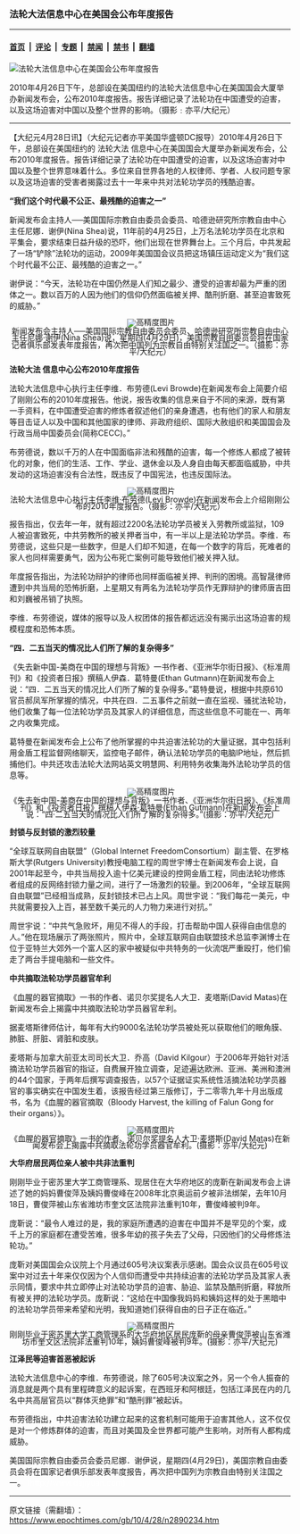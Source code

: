 ### 法轮大法信息中心在美国会公布年度报告

---

#### [首页](../../../..?n2890234) &nbsp;|&nbsp; [评论](../../../../../epoch-comment?n2890234) &nbsp;|&nbsp; [专题](../../../../../epoch-special?n2890234) &nbsp;|&nbsp; [禁闻](../../../../../epoch-news?n2890234) &nbsp;|&nbsp; [禁书](../../../../../books?n2890234) &nbsp;|&nbsp; [翻墙](https://github.com/gfw-breaker/nogfw/blob/master/README.md?n2890234)


<div><img alt="法轮大法信息中心在美国会公布年度报告" class="attachment-djy_600_400 size-djy_600_400 wp-post-image" src="https://i.epochtimes.com/assets/uploads/2010/04/100427144114228-600x400.jpg"/>
<div class="caption">
 <p>
  2010年4月26日下午，总部设在美国纽约的法轮大法信息中心在美国国会大厦举办新闻发布会，公布2010年度报告。报告详细记录了法轮功在中国遭受的迫害，以及这场迫害对中国以及整个世界的影响。（摄影﹕亦平/大纪元）
 </p>
</div></div><hr/><div class="post_content" id="artbody" itemprop="articleBody">
 <!-- article content begin -->
 <p>
  【大纪元4月28日讯】（大纪元记者亦平美国华盛顿DC报导）2010年4月26日下午，总部设在美国纽约的
  <ok href="https://www.epochtimes.com/gb/tag/%E6%B3%95%E8%BD%AE%E5%A4%A7%E6%B3%95.html">
   法轮大法
  </ok>
  信息中心在美国国会大厦举办新闻发布会，公布2010年度报告。报告详细记录了法轮功在中国遭受的迫害，以及这场迫害对中国以及整个世界意味着什么。多位来自世界各地的人权律师、学者、人权问题专家以及这场迫害的受害者揭露过去十一年来中共对法轮功学员的残酷迫害。
 </p>
 <p>
  <b>
   “我们这个时代最不公正、最残酷的迫害之一”
  </b>
 </p>
 <p>
  新闻发布会主持人──美国国际宗教自由委员会委员、哈德逊研究所宗教自由中心主任尼娜．谢伊(Nina Shea)说，11年前的4月25日，上万名法轮功学员在北京和平集会，要求结束日益升级的恐吓，他们出现在世界舞台上。三个月后，中共发起了一场“铲除”法轮功的运动，2009年美国国会议员把这场镇压运动定义为“我们这个时代最不公正、最残酷的迫害之一。”
 </p>
 <p>
  谢伊说：“今天，法轮功在中国仍然是人们知之最少、遭受的迫害却最为严重的团体之一。数以百万的人因为他们的信仰仍然面临被关押、酷刑折磨、甚至迫害致死的威胁。”
 </p>
 <p>
  <!--image v 1.0-->
 </p>
 <div style="line-height: 90%; text-align: center;">
  <ok href=" https://i.epochtimes.com/assets/uploads/2013/11/100427150832228.jpg" rel="noreferrer noopener" target="_blank">
   <img alt="" class="size-medium wp-image-7633381" src="https://i.epochtimes.com/assets/uploads/2013/11/100427150832228.jpg" title=""/>
  </ok>
  <img alt="高精度图片" border="0" src="//www.epochtimes.com/images/highRes.jpg"/>
  <br/>
  <span class="bn12">
   新闻发布会主持人──美国国际宗教自由委员会委员、哈德逊研究所宗教自由中心主任尼娜‧谢伊(Nina Shea)说，星期四(4月29日)，美国宗教自由委员会将在国家记者俱乐部发表年度报告，再次把中国列为宗教自由特别关注国之一。（摄影：亦平/大纪元）
  </span>
 </div>
 <p>
  <!-- -->
 </p>
 <p>
  <b>
   <ok href="https://www.epochtimes.com/gb/tag/%E6%B3%95%E8%BD%AE%E5%A4%A7%E6%B3%95.html">
    法轮大法
   </ok>
   信息中心公布2010年度报告
  </b>
 </p>
 <p>
  法轮大法信息中心执行主任李维．布劳德(Levi Browde)在新闻发布会上简要介绍了刚刚公布的2010年度报告。他说，报告收集的信息来自于不同的来源，既有第一手资料，在中国遭受迫害的修炼者叙述他们的亲身遭遇，也有他们的家人和朋友等目击证人以及中国和其他国家的律师、非政府组织、国际大赦组织和美国国会及行政当局中国委员会(简称CECC)。”
 </p>
 <p>
  布劳德说，数以千万的人在中国面临非法和残酷的迫害，每一个修炼人都成了被转化的对象，他们的生活、工作、学业、退休金以及人身自由每天都面临威胁，中共发动的这场迫害没有合法性，既违反了中国宪法，也违反国际法。
 </p>
 <p>
  <!--image v 1.0-->
 </p>
 <div style="line-height: 90%; text-align: center;">
  <ok href=" https://i.epochtimes.com/assets/uploads/2013/11/100427151012228-450x574.jpg" rel="noreferrer noopener" target="_blank">
   <img alt="" class="size-medium wp-image-7633382" src="https://i.epochtimes.com/assets/uploads/2013/11/100427151012228-450x574.jpg" title=""/>
  </ok>
  <img alt="高精度图片" border="0" src="//www.epochtimes.com/images/highRes.jpg"/>
  <br/>
  <span class="bn12">
   法轮大法信息中心执行主任李维‧布劳德(Levi Browde)在新闻发布会上介绍刚刚公布的2010年度报告。（摄影：亦平/大纪元）
  </span>
 </div>
 <p>
  <!-- -->
 </p>
 <p>
  报告指出，仅去年一年，就有超过2200名法轮功学员被关入劳教所或监狱，109人被迫害致死，中共劳教所的被关押者当中，有一半以上是法轮功学员。李维．布劳德说，这些只是一些数字，但是人们却不知道，在每一个数字的背后，死难者的家人也同样需要勇气，因为公布死亡案例可能导致他们被关押入狱。
 </p>
 <p>
  年度报告指出，为法轮功辩护的律师也同样面临被关押、判刑的困境。高智晟律师遭到中共当局的恐怖折磨，上星期又有两名为法轮功学员作无罪辩护的律师唐吉田和刘巍被吊销了执照。
 </p>
 <p>
  李维．布劳德说，媒体的报导以及人权团体的报告都远远没有揭示出这场迫害的规模程度和恐怖本质。
 </p>
 <p>
  <b>
   “四．二五当天的情况比人们所了解的复杂得多”
  </b>
 </p>
 <p>
  《失去新中国-美商在中国的理想与背叛》一书作者、《亚洲华尔街日报》、《标准周刊》和《投资者日报》撰稿人伊森．葛特曼(Ethan Gutmann)在新闻发布会上说：“四．二五当天的情况比人们所了解的复杂得多。”葛特曼说，根据中共原610官员郝凤军所掌握的情况，中共在四．二五事件之前就一直在监视、骚扰法轮功，他们收集了每一位法轮功学员及其家人的详细信息，而这些信息不可能在一、两年之内收集完成。
 </p>
 <p>
  葛特曼在新闻发布会上公布了他所掌握的中共迫害法轮功的大量证据，其中包括利用金盾工程监督网络聊天，监控电子邮件，确认法轮功学员的电脑IP地址，然后抓捕他们。中共还攻击法轮大法网站英文明慧网、利用特务收集海外法轮功学员的信息等。
 </p>
 <p>
  <!--image v 1.0-->
 </p>
 <div style="line-height: 90%; text-align: center;">
  <ok href=" https://i.epochtimes.com/assets/uploads/2013/11/100427150313228-450x593.jpg" rel="noreferrer noopener" target="_blank">
   <img alt="" class="size-medium wp-image-7633383" src="https://i.epochtimes.com/assets/uploads/2013/11/100427150313228-450x593.jpg" title=""/>
  </ok>
  <img alt="高精度图片" border="0" src="//www.epochtimes.com/images/highRes.jpg"/>
  <br/>
  <span class="bn12">
   《失去新中国-美商在中国的理想与背叛》一书作者、《亚洲华尔街日报》、《标准周刊》和《投资者日报》撰稿人伊森‧葛特曼(Ethan Gutmann)在新闻发布会上说：“四‧二五当天的情况比人们所了解的复杂得多。”(摄影：亦平/大纪元)
  </span>
 </div>
 <p>
  <!-- -->
 </p>
 <p>
  <b>
   封锁与反封锁的激烈较量
  </b>
 </p>
 <p>
  “全球互联网自由联盟”（Global Internet FreedomConsortium）副主管、在罗格斯大学(Rutgers University)教授电脑工程的周世宇博士在新闻发布会上说，自2001年起至今，中共当局投入逾十亿美元建设的控网金盾工程，同由法轮功修炼者组成的反网络封锁力量之间，进行了一场激烈的较量。到2006年，“全球互联网自由联盟”已经相当成熟，反封锁技术已占上风。周世宇说：“我们每花一美元，中共就需要投入上百，甚至数千美元的人力物力来进行对抗。”
 </p>
 <p>
  周世宇说：“中共气急败坏，用见不得人的手段，打击帮助中国人获得自由信息的人。”他在现场展示了两张照片，照片中，全球互联网自由联盟技术总监李渊博士在位于亚特兰大郊外一个富人区的家中被疑似中共特务的一伙流氓严重殴打，他们偷走了两台手提电脑和一些文件。
 </p>
 <p>
  <b>
   中共摘取法轮功学员器官牟利
  </b>
 </p>
 <p>
  《血腥的器官摘取》一书的作者、诺贝尔奖提名人大卫．麦塔斯(David Matas)在新闻发布会上揭露中共摘取法轮功学员器官牟利。
 </p>
 <p>
  据麦塔斯律师估计，每年有大约9000名法轮功学员被处死以获取他们的眼角膜、肺脏、肝脏、肾脏和皮肤。
 </p>
 <p>
  麦塔斯与加拿大前亚太司司长大卫．乔高（David Kilgour）于2006年开始针对活摘法轮功学员器官的指证，自费展开独立调查，足迹遍达欧洲、亚洲、美洲和澳洲的44个国家，于两年后撰写调查报告，以57个证据证实系统性活摘法轮功学员器官的事实确实在中国发生着，该报告经过第三版修订，于二零零九年十月出版成书，名为《血腥的器官摘取（Bloody Harvest, the killing of Falun Gong for their organs）》。
 </p>
 <p>
  <!--image v 1.0-->
 </p>
 <div style="line-height: 90%; text-align: center;">
  <ok href=" https://i.epochtimes.com/assets/uploads/2013/11/100427150621228-450x556.jpg" rel="noreferrer noopener" target="_blank">
   <img alt="" class="size-medium wp-image-7633384" src="https://i.epochtimes.com/assets/uploads/2013/11/100427150621228-450x556.jpg" title=""/>
  </ok>
  <img alt="高精度图片" border="0" src="//www.epochtimes.com/images/highRes.jpg"/>
  <br/>
  <span class="bn12">
   《血腥的器官摘取》一书的作者、诺贝尔奖提名人大卫‧麦塔斯(David Matas)在新闻发布会上揭露中共摘取法轮功学员器官牟利。(摄影：亦平/大纪元)
  </span>
 </div>
 <p>
  <!-- -->
 </p>
 <p>
  <b>
   大华府居民两位亲人被中共非法重判
  </b>
 </p>
 <p>
  刚刚毕业于密苏里大学工商管理系、现居住在大华府地区的庞靳在新闻发布会上讲述了她的妈妈曹俊萍及姨妈曹俊峰在2008年北京奥运前夕被非法绑架，去年10月18日，曹俊萍被山东省潍坊市奎文区法院非法重判10年，曹俊峰被判9年。
 </p>
 <p>
  庞靳说：“最令人难过的是，我的家庭所遭遇的迫害在中国并不是罕见的个案，成千上万的家庭都在遭受苦难，很多年幼的孩子失去了父母，只因他们的父母修炼法轮功。”
 </p>
 <p>
  庞靳对美国国会众议院上个月通过605号决议案表示感谢。国会众议员在605号议案中对过去十年来仅仅因为个人信仰而遭受中共持续迫害的法轮功学员及其家人表示同情，要求中共立即停止对法轮功学员的迫害、胁迫、监禁及酷刑折磨，释放所有被关押的法轮功学员。庞靳说：“这给在中国像我妈妈和姨妈这样的处于黑暗中的法轮功学员带来希望和光明，我知道她们获得自由的日子正在临近。”
 </p>
 <p>
  <!--image v 1.0-->
 </p>
 <div style="line-height: 90%; text-align: center;">
  <ok href=" https://i.epochtimes.com/assets/uploads/2013/11/100427143949228-450x395.jpg" rel="noreferrer noopener" target="_blank">
   <img alt="" class="size-medium wp-image-7633385" src="https://i.epochtimes.com/assets/uploads/2013/11/100427143949228-450x395.jpg" title=""/>
  </ok>
  <img alt="高精度图片" border="0" src="//www.epochtimes.com/images/highRes.jpg"/>
  <br/>
  <span class="bn12">
   刚刚毕业于密苏里大学工商管理系的大华府地区居民庞靳的母亲曹俊萍被山东省潍坊市奎文区法院非法重判10年，姨妈曹俊峰被判9年。(摄影：亦平/大纪元)
  </span>
 </div>
 <p>
  <!-- -->
 </p>
 <p>
  <b>
   江泽民等迫害首恶被起诉
  </b>
 </p>
 <p>
  法轮大法信息中心的李维．布劳德说，除了605号决议案之外，另一个令人振奋的消息就是两个具有里程碑意义的起诉案，在西班牙和阿根廷，包括江泽民在内的几名中共高层官员以“群体灭绝罪”和“酷刑罪”被起诉。
 </p>
 <p>
  布劳德指出，中共迫害法轮功建立起来的这套机制可能用于迫害其他人，这不仅仅是对一个修炼群体的迫害，而且对美国及全世界都可能产生影响，对所有人都构成威胁。
 </p>
 <p>
  美国国际宗教自由委员会委员尼娜．谢伊说，星期四(4月29日)，美国宗教自由委员会将在国家记者俱乐部发表年度报告，再次把中国列为宗教自由特别关注国之一。
  <font color="#ffffff">
   (http://www.dajiyuan.com)
  </font>
 </p>
 <!-- article content end -->
 <div id="below_article_ad">
 </div>
</div>


---

原文链接（需翻墙）：https://www.epochtimes.com/gb/10/4/28/n2890234.htm
